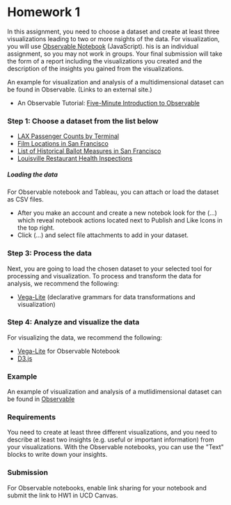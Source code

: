 # Homework 1

In this assignment, you need to choose a dataset and create at least three visualizations leading to two or more  nsights of the data. 
For visualization, you will use [Observable Notebook](https://observablehq.com/) (JavaScript). 
his is an individual assignment, so you may not work in groups. 
Your final submission will take the form of a report including the visualizations you created and the description of the insights you gained from the visualizations.

An example for visualization and analysis of a multidimensional dataset can be found in Observable. (Links to an external site.)

* An Observable Tutorial:  [Five-Minute Introduction to Observable](https://observablehq.com/@observablehq/five-minute-introduction) 

### Step 1: Choose a dataset from the list below
* [LAX Passenger Counts by Terminal](https://data.lacity.org/A-Prosperous-City/Los-Angeles-International-Airport-Passenger-Traffi/g3qu-7q2u)
* [Film Locations in San Francisco](https://data.sfgov.org/Culture-and-Recreation/Film-Locations-in-San-Francisco/yitu-d5am)
* [List of Historical Ballot Measures in San Francisco](https://data.sfgov.org/City-Management-and-Ethics/List-of-Historical-Ballot-Measures/xzie-ixjw)
* [Louisville Restaurant Health Inspections](https://data.louisvilleky.gov/dataset/restaurant-inspection-data)

##### Loading the data
For Observable notebook and Tableau, you can attach or load the dataset as CSV files.
* After you make an account and create a new notebok look for the (...) which reveal notebook actions located next to Publish and Like Icons in the top right.
* Click (...) and select file attachments to add in your dataset.

### Step 3: Process the data
Next, you are going to load the chosen dataset to your selected tool for processing and visualization. 
To process and transform the data for analysis, we recommend the following:
* [Vega-Lite](https://vega.github.io/vega-lite/) (declarative grammars for data transformations and visualization)

### Step 4: Analyze and visualize the data
For visualizing the data, we recommend the following:
* [Vega-Lite](https://vega.github.io/vega-lite/) for Observable Notebook
* [D3.js](https://observablehq.com/@d3/gallery)

### Example
An example of visualization and analysis of a mutlidimensional dataset can be found in [Observable](https://observablehq.com/d/2600cf5224a01f25)

### Requirements
You need to create at least three different visualizations, and you need to describe at least two insights (e.g. useful or important information) from your visualizations. 
With the Observable notebooks, you can use the "Text" blocks to write down your insights.

### Submission
For Observable notebooks, enable link sharing for your notebook and submit the link to HW1 in UCD Canvas.


